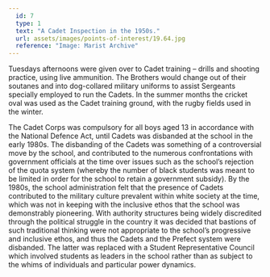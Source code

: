```yaml
---
  id: 7
  type: 1
  text: "A Cadet Inspection in the 1950s."
  url: assets/images/points-of-interest/19.64.jpg
  reference: "Image: Marist Archive"
---
```

Tuesdays afternoons were given over to Cadet training – drills and shooting practice, using live ammunition. The Brothers would change out of their soutanes and into dog-collared military uniforms to assist Sergeants specially employed to run the Cadets. In the summer months the cricket oval was used as the Cadet training ground, with the rugby fields used in the winter. 

The Cadet Corps was compulsory for all boys aged 13 in accordance with the National Defence Act, until Cadets was disbanded at the school in the early 1980s. The disbanding of the Cadets was something of a controversial move by the school, and contributed to the numerous confrontations with government officials at the time over issues such as the school’s rejection of the quota system (whereby the number of black students was meant to be limited in order for the school to retain a government subsidy). By the 1980s, the school administration felt that the presence of Cadets contributed to the military culture prevalent within white society at the time, which was not in keeping with the inclusive ethos that the school was demonstrably pioneering. With authority structures being widely discredited through the political struggle in the country it was decided that bastions of such traditional thinking were not appropriate to the school’s progressive and inclusive ethos, and thus the Cadets and the Prefect system were disbanded. The latter was replaced with a Student Representative Council which involved students as leaders in the school rather than as subject to the whims of individuals and particular power dynamics. 
        